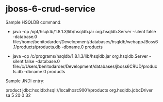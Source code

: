 # jboss-6-crud-service

Sample HSQLDB command: 

* java -cp /opt/hsqldb/1.8.1.3/lib/hsqldb.jar org.hsqldb.Server -silent false -database.0 file:/home/benitodarder/Development/databases/hsqldb/webappJBoss6.1/products/products.db -dbname.0 products

* java -cp /c/programs/hsqldb/1.8.1.3/lib/hsqldb.jar org.hsqldb.Server -silent false -database.0 file:/c/Users/benitodarder/Development/databases/jboss6CRUD/products.db -dbname.0 products

Sample JNDI entry:

   <local-tx-datasource>  
      <jndi-name>product</jndi-name>
      <connection-url>jdbc:hsqldb:hsql://localhost:9001/products</connection-url>
      <driver-class>org.hsqldb.jdbcDriver</driver-class>
      <user-name>sa</user-name>
      <password></password>
      <min-pool-size>5</min-pool-size>
      <max-pool-size>20</max-pool-size>
      <idle-timeout-minutes>0</idle-timeout-minutes>
      <prepared-statement-cache-size>32</prepared-statement-cache-size>
   </local-tx-datasource>

